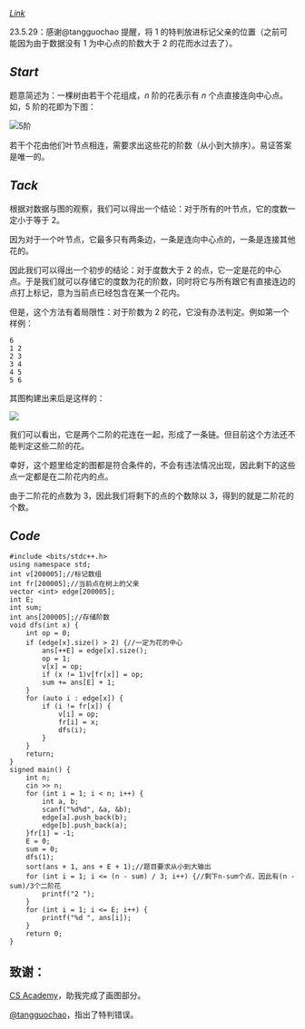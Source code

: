 [$Link$](https://atcoder.jp/contests/abc303/tasks/abc303_e)

23.5.29：感谢@tangguochao 提醒，将 $1$ 的特判放进标记父亲的位置（之前可能因为由于数据没有 $1$ 为中心点的阶数大于 $2$ 的花而水过去了）。

## $Start$

题意简述为：一棵树由若干个花组成，$n$ 阶的花表示有 $n$ 个点直接连向中心点。如，$5$ 阶的花即为下图：

![5阶](https://cdn.luogu.com.cn/upload/image_hosting/z4aoxcvv.png?x-oss-process=image/resize,m_lfit,h_340,w_450)

若干个花由他们叶节点相连，需要求出这些花的阶数（从小到大排序）。易证答案是唯一的。

## $Tack$

根据对数据与图的观察，我们可以得出一个结论：对于所有的叶节点，它的度数一定小于等于 $2$。

因为对于一个叶节点，它最多只有两条边，一条是连向中心点的，一条是连接其他花的。

因此我们可以得出一个初步的结论：对于度数大于 $2$ 的点，它一定是花的中心点。于是我们就可以存储它的度数为花的阶数，同时将它与所有跟它有直接连边的点打上标记，意为当前点已经包含在某一个花内。

但是，这个方法有着局限性：对于阶数为 $2$ 的花，它没有办法判定。例如第一个样例：

```
6
1 2
2 3
3 4
4 5
5 6
```

其图构建出来后是这样的：

![](https://cdn.luogu.com.cn/upload/image_hosting/dczpp02l.png?x-oss-process=image/resize,m_lfit,h_340,w_450)

我们可以看出，它是两个二阶的花连在一起，形成了一条链。但目前这个方法还不能判定这些二阶的花。

幸好，这个题里给定的图都是符合条件的，不会有违法情况出现，因此剩下的这些点一定都是在二阶花内的点。

由于二阶花的点数为 $3$，因此我们将剩下的点的个数除以 $3$，得到的就是二阶花的个数。

## $Code$

```
#include <bits/stdc++.h>
using namespace std;
int v[200005];//标记数组
int fr[200005];//当前点在树上的父亲
vector <int> edge[200005];
int E;
int sum;
int ans[200005];//存储阶数
void dfs(int x) {
    int op = 0;
    if (edge[x].size() > 2) {//一定为花的中心
        ans[++E] = edge[x].size();
        op = 1;
        v[x] = op;
        if (x != 1)v[fr[x]] = op;
        sum += ans[E] + 1;
    }
    for (auto i : edge[x]) {
        if (i != fr[x]) {
            v[i] = op;
            fr[i] = x;
            dfs(i);
        }
    }
    return;
}
signed main() {
    int n;
    cin >> n;
    for (int i = 1; i < n; i++) {
        int a, b;
        scanf("%d%d", &a, &b);
        edge[a].push_back(b);
        edge[b].push_back(a);
    }fr[1] = -1;
    E = 0;
    sum = 0;
    dfs(1);
    sort(ans + 1, ans + E + 1);//题目要求从小到大输出
    for (int i = 1; i <= (n - sum) / 3; i++) {//剩下n-sum个点，因此有(n - sum)/3个二阶花
        printf("2 ");
    }
    for (int i = 1; i <= E; i++) {
        printf("%d ", ans[i]);
    }
    return 0;
}
```

## 致谢：

[CS Academy](https://csacademy.com/)，助我完成了画图部分。

[@tangguochao](https://www.luogu.com.cn/user/591428)，指出了特判错误。